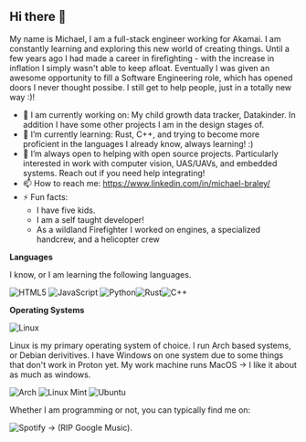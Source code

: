 ## Hi there 👋

My name is Michael, I am a full-stack engineer working for Akamai. I am constantly learning and exploring this new world of creating things. Until a few years ago I had made a career in firefighting - with the increase in inflation I simply wasn't able to keep afloat. Eventually I was given an awesome opportunity to fill a Software Engineering role, which has opened doors I never thought possibe. I still get to help people, just in a totally new way :)!

- 🔭 I am currently working on: My child growth data tracker, Datakinder.
     In addition I have some other projects I am in the design stages of.
- 🌱 I’m currently learning: Rust, C++, and trying to become more proficient in the languages I already know,
     always learning! :)
- 👯 I’m always open to helping with open source projects. Particularly interested in work with computer vision, UAS/UAVs, and embedded systems. Reach out if you need help integrating!
- 📫 How to reach me: https://www.linkedin.com/in/michael-braley/
- ⚡ Fun facts:
  * I have five kids.
  * I am a self taught developer!
  * As a wildland Firefighter I worked on engines, a specialized handcrew, and a helicopter crew

**Languages**

I know, or I am learning the following languages.

![HTML5](https://img.shields.io/badge/html5-%23E34F26.svg?style=for-the-badge&logo=html5&logoColor=white) ![JavaScript](https://img.shields.io/badge/javascript-%23323330.svg?style=for-the-badge&logo=javascript&logoColor=%23F7DF1E) ![Python](https://img.shields.io/badge/python-3670A0?style=for-the-badge&logo=python&logoColor=ffdd54)![Rust](https://img.shields.io/badge/rust-%23000000.svg?style=for-the-badge&logo=rust&logoColor=white)![C++](https://img.shields.io/badge/c++-%2300599C.svg?style=for-the-badge&logo=c%2B%2B&logoColor=white)

**Operating Systems**

![Linux](https://img.shields.io/badge/Linux-FCC624?style=for-the-badge&logo=linux&logoColor=black)

Linux is my primary operating system of choice. I run Arch based systems, or Debian derivitives. I have Windows on one system due to some things that don't work in Proton yet. My work machine runs MacOS -> I like it about as much as windows.

![Arch](https://img.shields.io/badge/Arch%20Linux-1793D1?logo=arch-linux&logoColor=fff&style=for-the-badge) ![Linux Mint](https://img.shields.io/badge/Linux%20Mint-87CF3E?style=for-the-badge&logo=Linux%20Mint&logoColor=white) ![Ubuntu](https://img.shields.io/badge/Ubuntu-E95420?style=for-the-badge&logo=ubuntu&logoColor=white)



Whether I am programming or not, you can typically find me on: 

![Spotify](https://img.shields.io/badge/Spotify-1ED760?style=for-the-badge&logo=spotify&logoColor=white) 
 -> (RIP Google Music).

